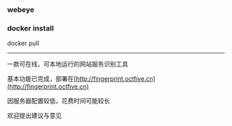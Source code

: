 ### webeye
### docker install 
docker pull 

***
一款可在线，可本地运行的网站服务识别工具

基本功能已完成，部署在[http://fingerprint.octfive.cn](http://fingerprint.octfive.cn)

因服务器配置较低，花费时间可能较长

欢迎提出建议与意见
